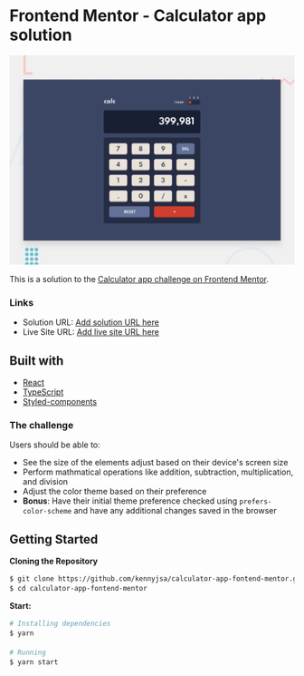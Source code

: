 # Frontend Mentor - Calculator app solution

![Design preview for the Calculator app coding challenge](./design/desktop-preview.jpg)

This is a solution to the [Calculator app challenge on Frontend Mentor](https://www.frontendmentor.io/challenges/calculator-app-9lteq5N29).


### Links

- Solution URL: [Add solution URL here](https://www.frontendmentor.io/solutions/reactjs-typescript-and-styledcomponents-WkkxPJ7Jv)
- Live Site URL: [Add live site URL here](https://kennyjsa.github.io/calculator-app-fontend-mentor/)


## Built with

 - [React](https://reactjs.org/)
 - [TypeScript](https://www.typescriptlang.org/)
 - [Styled-components](https://styled-components.com/)


### The challenge

Users should be able to:

- See the size of the elements adjust based on their device's screen size
- Perform mathmatical operations like addition, subtraction, multiplication, and division
- Adjust the color theme based on their preference
- **Bonus**: Have their initial theme preference checked using `prefers-color-scheme` and have any additional changes saved in the browser


## Getting Started

**Cloning the Repository**

```bash
$ git clone https://github.com/kennyjsa/calculator-app-fontend-mentor.git
$ cd calculator-app-fontend-mentor
```

**Start:**

```bash
# Installing dependencies
$ yarn

# Running
$ yarn start

```